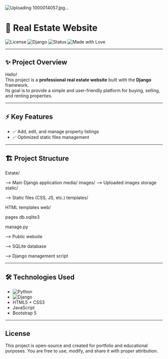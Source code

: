![Uploading 1000014057.jpg…]()
# 🏡 Real Estate Website

![License](https://img.shields.io/badge/license-Open--Source-brightgreen)
![Django](https://img.shields.io/badge/Django-Framework-blue)
![Status](https://img.shields.io/badge/Status-Complete-success)
![Made with Love](https://img.shields.io/badge/Made%20with-Love-red)

---

## ✨ Project Overview

Hello!  
This project is a **professional real estate website** built with the **Django** framework.  
Its goal is to provide a simple and user-friendly platform for buying, selling, and renting properties.

---

## ⚡ Key Features
- ✅ Add, edit, and manage property listings
- ✅ Optimized static files management

---

## 🏗️ Project Structure
Estate/

--> Main Django application media/ images/ --> Uploaded images storage static/

--> Static files (CSS, JS, etc.) templates/

HTML templates web/

pages db.sqlite3

manage.py

--> Public website

--> SQLite database

--> Django management script

---

## 🛠️ Technologies Used
- ![Python](https://img.shields.io/badge/Python-3.10-blue)
- ![Django](https://img.shields.io/badge/Django-4.x-green)
- HTML5 + CSS3
- JavaScript
- Bootstrap 5

---

## License

This project is open-source and created for portfolio and educational purposes. You are free to use, modify, and share it with
proper attribution.

